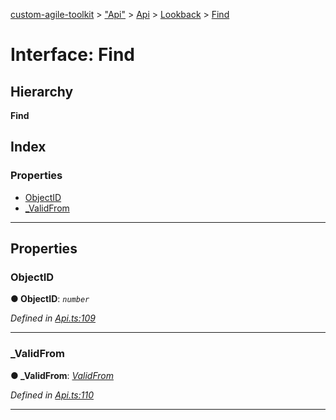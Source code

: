 [custom-agile-toolkit](../README.md) > ["Api"](../modules/_api_.md) > [Api](../modules/_api_.api.md) > [Lookback](../modules/_api_.api.lookback.md) > [Find](../interfaces/_api_.api.lookback.find.md)

# Interface: Find

## Hierarchy

**Find**

## Index

### Properties

* [ObjectID](_api_.api.lookback.find.md#objectid)
* [_ValidFrom](_api_.api.lookback.find.md#_validfrom)

---

## Properties

<a id="objectid"></a>

###  ObjectID

**● ObjectID**: *`number`*

*Defined in [Api.ts:109](https://github.com/ferentchak/rally-node-sdk/blob/6b35ab1/Api.ts#L109)*

___
<a id="_validfrom"></a>

###  _ValidFrom

**● _ValidFrom**: *[ValidFrom](_api_.api.lookback.validfrom.md)*

*Defined in [Api.ts:110](https://github.com/ferentchak/rally-node-sdk/blob/6b35ab1/Api.ts#L110)*

___


